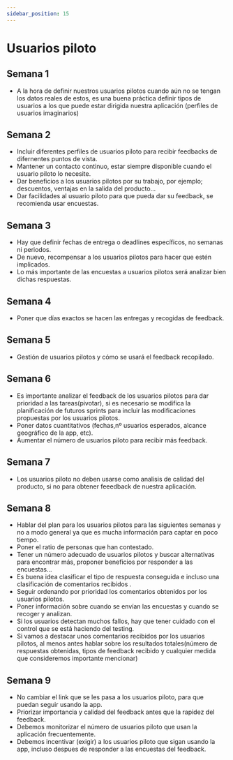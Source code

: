 ```yaml
---
sidebar_position: 15
---
```


# Usuarios piloto
## Semana 1
- A la hora de definir nuestros usuarios pilotos cuando aún no se tengan los datos reales de estos, es una buena práctica definir tipos de usuarios a los que puede estar dirigida nuestra aplicación (perfiles de usuarios imaginarios)

## Semana 2
- Incluir diferentes perfiles de usuarios piloto para recibir feedbacks de difernentes puntos de vista.
- Mantener un contacto continuo, estar siempre disponible cuando el usuario piloto lo necesite.
- Dar beneficios a los usuarios pilotos por su trabajo, por ejemplo; descuentos, ventajas en la salida del producto...
- Dar facilidades al usuario piloto para que pueda dar su feedback, se recomienda usar encuestas.

## Semana 3
- Hay que definir fechas de entrega o deadlines específicos, no semanas ni periodos.
- De nuevo, recompensar a los usuarios pilotos para hacer que estén implicados.
- Lo más importante de las encuestas a usuarios pilotos será analizar bien dichas respuestas.

## Semana 4
- Poner que días exactos se hacen las entregas y recogidas de feedback.

## Semana 5
- Gestión de usuarios pilotos y cómo se usará el feedback recopilado.

## Semana 6
- Es importante analizar el feedback de los usuarios pilotos para dar prioridad a las tareas(pivotar), si es necesario se modifica la planificación de futuros sprints para incluir las modificaciones propuestas por los usuarios pilotos.
- Poner datos cuantitativos (fechas,nº usuarios esperados, alcance geográfico de la app, etc).
- Aumentar el número de usuarios piloto para recibir más feedback.

## Semana 7
- Los usuarios piloto no deben usarse como analisis de calidad del producto, si no para obtener feeedback de nuestra aplicación.

## Semana 8 
- Hablar del plan para los usuarios pilotos para las siguientes semanas y no a modo general ya que es mucha información para captar en poco tiempo.
- Poner el ratio de personas que han contestado.
- Tener un número adecuado de usuarios pilotos y buscar alternativas para encontrar más, proponer beneficios por responder a las encuestas...
- Es buena idea clasificar el tipo de respuesta conseguida e incluso una clasificación de comentarios recibidos .
- Seguir ordenando por prioridad los comentarios obtenidos por los usuarios pilotos.
- Poner información sobre cuando se envían las encuestas y cuando se recoger y analizan.
- Si los usuarios detectan muchos fallos, hay que tener cuidado con el control que se está haciendo del testing.
- Si vamos a destacar unos comentarios recibidos por los usuarios pilotos, al menos antes hablar sobre los resultados totales(número de respuestas obtenidas, tipos de feedback recibido y cualquier medida que consideremos importante mencionar)

## Semana 9
- No cambiar el link que se les pasa a los usuarios piloto, para que puedan seguir usando la app.
- Priorizar importancia y calidad del feedback antes que la rapidez del feedback.
- Debemos monitorizar el número de usuarios piloto que usan la aplicación frecuentemente.
- Debemos incentivar (exigir) a los usuarios piloto que sigan usando la app, incluso despues de responder a las encuestas del feedback.